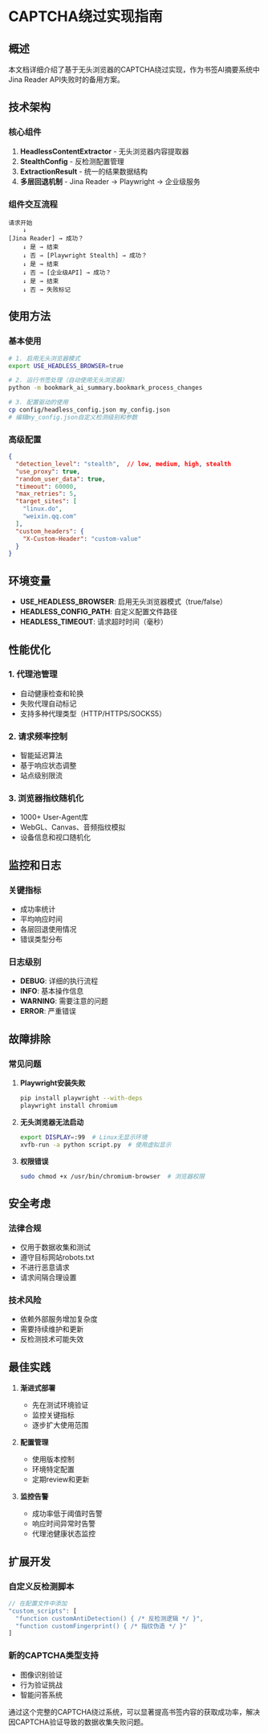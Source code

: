# CAPTCHA绕过实现指南

## 概述

本文档详细介绍了基于无头浏览器的CAPTCHA绕过实现，作为书签AI摘要系统中Jina Reader API失败时的备用方案。

## 技术架构

### 核心组件

1. **HeadlessContentExtractor** - 无头浏览器内容提取器
2. **StealthConfig** - 反检测配置管理
3. **ExtractionResult** - 统一的结果数据结构
4. **多层回退机制** - Jina Reader → Playwright → 企业级服务

### 组件交互流程

```
请求开始
    ↓
[Jina Reader] → 成功？
    ↓ 是 → 结束
    ↓ 否 → [Playwright Stealth] → 成功？
    ↓ 是 → 结束
    ↓ 否 → [企业级API] → 成功？
    ↓ 是 → 结束
    ↓ 否 → 失败标记
```

## 使用方法

### 基本使用

```bash
# 1. 启用无头浏览器模式
export USE_HEADLESS_BROWSER=true

# 2. 运行书签处理（自动使用无头浏览器）
python -m bookmark_ai_summary.bookmark_process_changes

# 3. 配置驱动的使用
cp config/headless_config.json my_config.json
# 编辑my_config.json自定义检测级别和参数
```

### 高级配置

```json
{
  "detection_level": "stealth",  // low, medium, high, stealth
  "use_proxy": true,
  "random_user_data": true,
  "timeout": 60000,
  "max_retries": 5,
  "target_sites": [
    "linux.do",
    "weixin.qq.com"
  ],
  "custom_headers": {
    "X-Custom-Header": "custom-value"
  }
}
```

## 环境变量

- **USE_HEADLESS_BROWSER**: 启用无头浏览器模式（true/false）
- **HEADLESS_CONFIG_PATH**: 自定义配置文件路径
- **HEADLESS_TIMEOUT**: 请求超时时间（毫秒）

## 性能优化

### 1. 代理池管理
- 自动健康检查和轮换
- 失败代理自动标记
- 支持多种代理类型（HTTP/HTTPS/SOCKS5）

### 2. 请求频率控制
- 智能延迟算法
- 基于响应状态调整
- 站点级别限流

### 3. 浏览器指纹随机化
- 1000+ User-Agent库
- WebGL、Canvas、音频指纹模拟
- 设备信息和视口随机化

## 监控和日志

### 关键指标
- 成功率统计
- 平均响应时间
- 各层回退使用情况
- 错误类型分布

### 日志级别
- **DEBUG**: 详细的执行流程
- **INFO**: 基本操作信息
- **WARNING**: 需要注意的问题
- **ERROR**: 严重错误

## 故障排除

### 常见问题

1. **Playwright安装失败**
   ```bash
   pip install playwright --with-deps
   playwright install chromium
   ```

2. **无头浏览器无法启动**
   ```bash
   export DISPLAY=:99  # Linux无显示环境
   xvfb-run -a python script.py  # 使用虚拟显示
   ```

3. **权限错误**
   ```bash
   sudo chmod +x /usr/bin/chromium-browser  # 浏览器权限
   ```

## 安全考虑

### 法律合规
- 仅用于数据收集和测试
- 遵守目标网站robots.txt
- 不进行恶意请求
- 请求间隔合理设置

### 技术风险
- 依赖外部服务增加复杂度
- 需要持续维护和更新
- 反检测技术可能失效

## 最佳实践

1. **渐进式部署**
   - 先在测试环境验证
   - 监控关键指标
   - 逐步扩大使用范围

2. **配置管理**
   - 使用版本控制
   - 环境特定配置
   - 定期review和更新

3. **监控告警**
   - 成功率低于阈值时告警
   - 响应时间异常时告警
   - 代理池健康状态监控

## 扩展开发

### 自定义反检测脚本
```javascript
// 在配置文件中添加
"custom_scripts": [
  "function customAntiDetection() { /* 反检测逻辑 */ }",
  "function customFingerprint() { /* 指纹伪造 */ }"
]
```

### 新的CAPTCHA类型支持
- 图像识别验证
- 行为验证挑战
- 智能问答系统

通过这个完整的CAPTCHA绕过系统，可以显著提高书签内容的获取成功率，解决因CAPTCHA验证导致的数据收集失败问题。